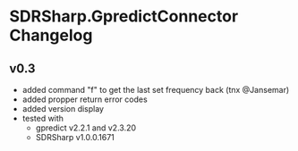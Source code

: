 # SDRSharp.GpredictConnector Changelog

## v0.3
* added command "f" to get the last set frequency back (tnx @Jansemar)
* added propper return error codes 
* added version display
* tested with 
  * gpredict v2.2.1 and v2.3.20
  * SDRSharp v1.0.0.1671
